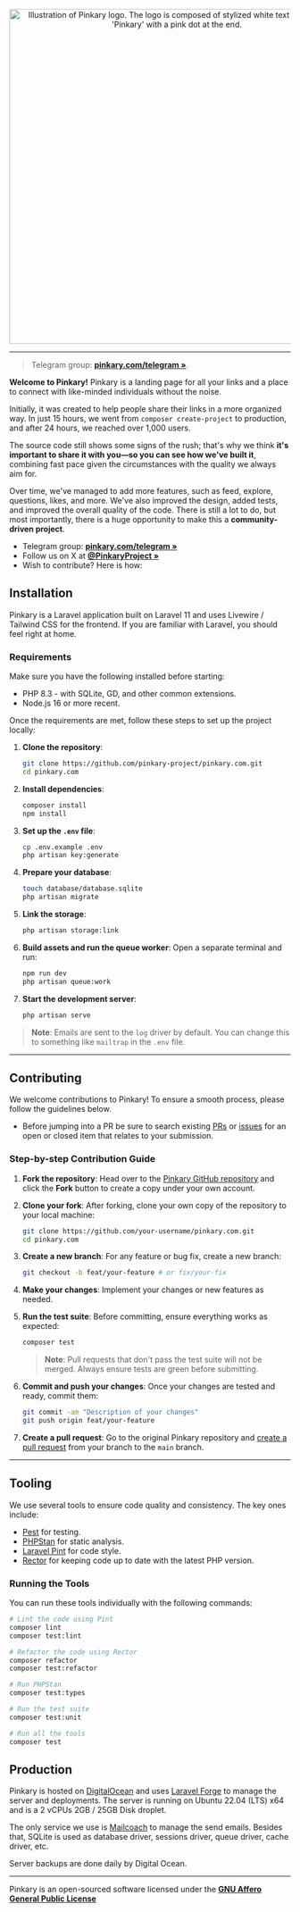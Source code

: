 <p align="center">
    <img src="https://pinkary.com/img/logo.svg" width="600" alt="Illustration of Pinkary logo. The logo is composed of stylized white text spelling out 'Pinkary' with a pink dot at the end.">
</p>

------

> Telegram group: **[pinkary.com/telegram »](https://pinkary.com/telegram)**.

**Welcome to Pinkary!** Pinkary is a landing page for all your links and a place to connect with like-minded individuals without the noise.

Initially, it was created to help people share their links in a more organized way. In just 15 hours, we went from `composer create-project` to production, and after 24 hours, we reached over 1,000 users.

The source code still shows some signs of the rush; that's why we think **it's important to share it with you—so you can see how we've built it**, combining fast pace given the circumstances with the quality we always aim for.

Over time, we've managed to add more features, such as feed, explore, questions, likes, and more. We've also improved the design, added tests, and improved the overall quality of the code. There is still a lot to do, but most importantly, there is a huge opportunity to make this a **community-driven project**.

- Telegram group: **[pinkary.com/telegram »](https://pinkary.com/telegram)**
- Follow us on X at **[@PinkaryProject »](https://x.com/PinkaryProject)**
- Wish to contribute? Here is how:

## Installation

Pinkary is a Laravel application built on Laravel 11 and uses Livewire / Tailwind CSS for the frontend. If you are familiar with Laravel, you should feel right at home.

### Requirements
Make sure you have the following installed before starting:

- PHP 8.3 - with SQLite, GD, and other common extensions.
- Node.js 16 or more recent.

Once the requirements are met, follow these steps to set up the project locally:

1. **Clone the repository**:
   ```bash
   git clone https://github.com/pinkary-project/pinkary.com.git
   cd pinkary.com
   ```

2. **Install dependencies**:
   ```bash
   composer install
   npm install
   ```

3. **Set up the `.env` file**:
   ```bash
   cp .env.example .env
   php artisan key:generate
   ```

4. **Prepare your database**:
   ```bash
   touch database/database.sqlite
   php artisan migrate
   ```

5. **Link the storage**:
   ```bash
   php artisan storage:link
   ```

6. **Build assets and run the queue worker**:
   Open a separate terminal and run:
   ```bash
   npm run dev
   php artisan queue:work
   ```

7. **Start the development server**:
   ```bash
   php artisan serve
   ```

> **Note**: Emails are sent to the `log` driver by default. You can change this to something like `mailtrap` in the `.env` file.

---

## Contributing

We welcome contributions to Pinkary! To ensure a smooth process, please follow the guidelines below.

- Before jumping into a PR be sure to search existing [PRs](https://github.com/pinkary-project/pinkary.com/pulls) or [issues](https://github.com/pinkary-project/pinkary.com/issues) for an open or closed item that relates to your submission.

### Step-by-step Contribution Guide

1. **Fork the repository**:
   Head over to the [Pinkary GitHub repository](https://github.com/pinkary-project/pinkary.com) and click the **Fork** button to create a copy under your own account.

2. **Clone your fork**:
   After forking, clone your own copy of the repository to your local machine:
   ```bash
   git clone https://github.com/your-username/pinkary.com.git
   cd pinkary.com
   ```

3. **Create a new branch**:
   For any feature or bug fix, create a new branch:
   ```bash
   git checkout -b feat/your-feature # or fix/your-fix
   ```

4. **Make your changes**:
   Implement your changes or new features as needed.

5. **Run the test suite**:
   Before committing, ensure everything works as expected:
   ```bash
   composer test
   ```
   > **Note**:    Pull requests that don't pass the test suite will not be merged. Always ensure tests are green before submitting.

6. **Commit and push your changes**:
   Once your changes are tested and ready, commit them:
   ```bash
   git commit -am "Description of your changes"
   git push origin feat/your-feature
   ```

7. **Create a pull request**:
   Go to the original Pinkary repository and [create a pull request](https://github.com/pinkary-project/pinkary.com/pulls) from your branch to the `main` branch.

---

## Tooling

We use several tools to ensure code quality and consistency. The key ones include:

- [Pest](https://pestphp.com) for testing.
- [PHPStan](https://phpstan.org) for static analysis.
- [Laravel Pint](https://laravel.com/docs/11.x/pint) for code style.
- [Rector](https://getrector.org) for keeping code up to date with the latest PHP version.

### Running the Tools

You can run these tools individually with the following commands:

```bash
# Lint the code using Pint
composer lint
composer test:lint

# Refactor the code using Rector
composer refactor
composer test:refactor

# Run PHPStan
composer test:types

# Run the test suite
composer test:unit

# Run all the tools
composer test
```

## Production

Pinkary is hosted on [DigitalOcean](https://www.digitalocean.com) and uses [Laravel Forge](https://forge.laravel.com) to manage the server and deployments. The server is running on Ubuntu 22.04 (LTS) x64 and is a 2 vCPUs 2GB / 25GB Disk droplet.

The only service we use is [Mailcoach](https://mailcoach.app) to manage the send emails. Besides that, SQLite is used as database driver, sessions driver, queue driver, cache driver, etc.

Server backups are done daily by Digital Ocean.

---

Pinkary is an open-sourced software licensed under the **[GNU Affero General Public License](LICENSE.md)**

